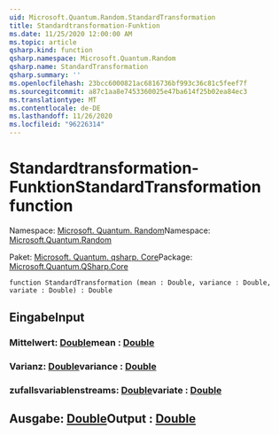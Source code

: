 ```yaml
---
uid: Microsoft.Quantum.Random.StandardTransformation
title: Standardtransformation-Funktion
ms.date: 11/25/2020 12:00:00 AM
ms.topic: article
qsharp.kind: function
qsharp.namespace: Microsoft.Quantum.Random
qsharp.name: StandardTransformation
qsharp.summary: ''
ms.openlocfilehash: 23bcc6000821ac6816736bf993c36c81c5feef7f
ms.sourcegitcommit: a87c1aa8e7453360025e47ba614f25b02ea84ec3
ms.translationtype: MT
ms.contentlocale: de-DE
ms.lasthandoff: 11/26/2020
ms.locfileid: "96226314"
---
```

# <a name="standardtransformation-function"></a><span data-ttu-id="2de8a-102">Standardtransformation-Funktion</span><span class="sxs-lookup"><span data-stu-id="2de8a-102">StandardTransformation function</span></span>

<span data-ttu-id="2de8a-103">Namespace: [Microsoft. Quantum. Random](xref:Microsoft.Quantum.Random)</span><span class="sxs-lookup"><span data-stu-id="2de8a-103">Namespace: [Microsoft.Quantum.Random](xref:Microsoft.Quantum.Random)</span></span>

<span data-ttu-id="2de8a-104">Paket: [Microsoft. Quantum. qsharp. Core](https://nuget.org/packages/Microsoft.Quantum.QSharp.Core)</span><span class="sxs-lookup"><span data-stu-id="2de8a-104">Package: [Microsoft.Quantum.QSharp.Core](https://nuget.org/packages/Microsoft.Quantum.QSharp.Core)</span></span>




```qsharp
function StandardTransformation (mean : Double, variance : Double, variate : Double) : Double
```


## <a name="input"></a><span data-ttu-id="2de8a-105">Eingabe</span><span class="sxs-lookup"><span data-stu-id="2de8a-105">Input</span></span>

### <a name="mean--double"></a><span data-ttu-id="2de8a-106">Mittelwert: [Double](xref:microsoft.quantum.lang-ref.double)</span><span class="sxs-lookup"><span data-stu-id="2de8a-106">mean : [Double](xref:microsoft.quantum.lang-ref.double)</span></span>




### <a name="variance--double"></a><span data-ttu-id="2de8a-107">Varianz: [Double](xref:microsoft.quantum.lang-ref.double)</span><span class="sxs-lookup"><span data-stu-id="2de8a-107">variance : [Double](xref:microsoft.quantum.lang-ref.double)</span></span>




### <a name="variate--double"></a><span data-ttu-id="2de8a-108">zufallsvariablenstreams: [Double](xref:microsoft.quantum.lang-ref.double)</span><span class="sxs-lookup"><span data-stu-id="2de8a-108">variate : [Double](xref:microsoft.quantum.lang-ref.double)</span></span>





## <a name="output--double"></a><span data-ttu-id="2de8a-109">Ausgabe: [Double](xref:microsoft.quantum.lang-ref.double)</span><span class="sxs-lookup"><span data-stu-id="2de8a-109">Output : [Double](xref:microsoft.quantum.lang-ref.double)</span></span>


